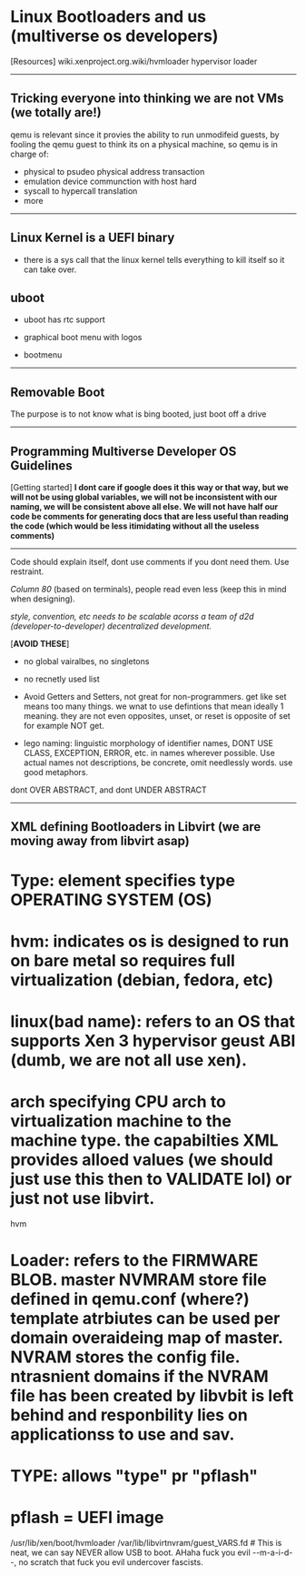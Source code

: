 # Linux Bootloaders and us (multiverse os developers)

[Resources]
wiki.xenproject.org.wiki/hvmloader
hypervisor loader

____________________
## Tricking everyone into thinking we are not VMs (we totally are!)

qemu is relevant since it provies the ability to run unmodifeid guests, by fooling the qemu guest to think its on a physical machine, so qemu is in charge of:

  * physical to psudeo physical address transaction
  * emulation device communction with host hard
  * syscall to hypercall translation
  * more

________________
## Linux Kernel is a UEFI binary

  * there is a sys call that the linux kernel tells everything to kill itself so it can take over.

## uboot

  * uboot has rtc support

  * graphical boot menu with logos

  * bootmenu 
________________
## Removable Boot
The purpose is to not know what is bing booted, just boot off a drive
_______________
## Programming Multiverse Developer OS Guidelines

[Getting started]
__I dont care if google does it this way or that way, but we will not be using global variables, we will not be inconsistent with our naming, we will be consistent above all else. We will not have half our code be comments for generating docs that are less useful than reading the code (which would be less itimidating without all the useless comments)__
______


Code should explain itself, dont use comments if you dont need them. Use restraint.

*Column 80* (based on terminals), people read even less (keep this in mind when designing).






*style, convention, etc needs to be scalable acorss a team of d2d (developer-to-developer) decentralized development.*


[__AVOID THESE__]

 * no global vairalbes, no singletons

 * no recnetly used list

 * Avoid Getters and Setters, not great for non-programmers. get like set means too many things. we wnat to use defintions that mean ideally 1 meaning. they are not even opposites, unset, or reset is opposite of set for example NOT get.

 * lego naming: linguistic morphology of identifier names, DONT USE CLASS, EXCEPTION, ERROR, etc. in names wherever possible. Use actual names not descriptions, be concrete, omit needlessly words. use good metaphors.

dont OVER ABSTRACT, and dont UNDER ABSTRACT

_______________
## XML defining Bootloaders in Libvirt (we are moving away from libvirt asap)

# Type: element specifies type OPERATING SYSTEM (OS)
#  hvm: indicates os is designed to run on bare metal so requires full virtualization (debian, fedora, etc)
#  linux(bad name): refers to an OS that supports Xen 3 hypervisor geust ABI (dumb, we are not all use xen). 
#  arch specifying CPU arch to virtualization machine to the machine type. the capabilties XML provides alloed values (we should just use this then to VALIDATE lol) or just not use libvirt.
<type>hvm</type>
# Loader: refers to the FIRMWARE BLOB. master NVMRAM store file defined in qemu.conf (where?) template atrbiutes can be used per domain overaideing map of master. NVRAM stores the config file. ntrasnient domains if the NVRAM file has been created by libvbit is left behind and responbility lies on applicationss to use and sav.
# TYPE: allows "type" pr "pflash" 
#  pflash = UEFI image
<loader readonly='yes' secure='no' type='rom'>
/usr/lib/xen/boot/hvmloader
</loader>
<nvram template='/usr/share/OVMF/OVMF_VARS.fd'>
/var/lib/libvirtnvram/guest_VARS.fd
</nvram>
# This is neat, we can say NEVER allow USB to boot. AHaha fuck you evil --m-a-i-d--, no scratch that fuck you evil undercover fascists.
<boot dev='hd'/>
<boot dev='cdrom'/>
<bootmenu enable='yes' timeout="3000" />
<smbios mode='sysinfo />
<bios useserial="yes" rebootTimeout="0"
</os>

_______________
**Keep in mind that direct kernel booting would include uboot(bootloaders in general) since they use a kernel dummy**

[Grub2]



[Uboot][Supports widest variety of things]
Best for offense and defense because of this!

  **simple example from source**
  sudo apt-get install qemu 

  make versatilepb_config ARCH=arm CROSS_COMPILE=arm-none-eabi-

  ^ Creates the config, so lets now compile!

  make all ARCH=arm CROSS_COMPILE=arm-none-eabi-

  qemu-system -M versatilepb -m 128M -nographic -kernel u-boot.bin

  which outputs

   DRAM: 0kb
   Flash: 0kb
   ---
    In:Serial
    Out:Serial
    Err:Serial
    $~>

  **UBOOT** is super cool and can load itself from a SPECIFIC address if needed.





[Syslinux]

